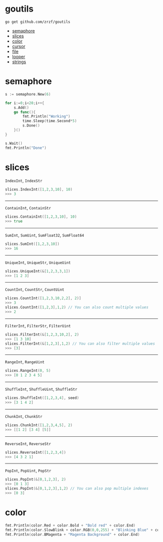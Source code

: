 # goutils

```go get github.com/zrzf/goutils```
- [semaphore](#semaphore)
- [slices](#slices)
- [color](#color)
- [cursor](#cursor)
- [file](#file)
- [looper](#looper)
- [strings](#strings)

# semaphore
```go
s := semaphore.New(6)

for i:=0;i<20;i++{
    s.Add()
    go func(){
        fmt.Println("Working")
        time.Sleep(time.Second*5)
        s.Done()
    }()
}

s.Wait()
fmt.Println("Done")
```

# slices
```IndexInt```, ```IndexStr```
```go
slices.IndexInt([1,2,3,10], 10)
>>> 3
```
---
```ContainInt```, ```ContainStr```
```go
slices.ContainInt([1,2,3,10], 10)
>>> true
```
---
```SumInt```, ```SumUint```, ```SumFloat32```, ```SumFloat64```
```go
slices.SumInt([1,2,3,10])
>>> 16
```
---
```UniqueInt```, ```UniqueStr```, ```UniqueUint```
```go
slices.UniqueInt(&[1,2,3,3,1])
>>> [1 2 3]
```
---
```CountInt```, ```CountStr```, ```CountUint```
```go
slices.CountInt([1,2,3,10,2,2], 2)]
>>> 3
slices.CountInt([1,2,3],1,2) // You can also count multiple values
>>> 2
```
---
```FilterInt```, ```FilterStr```, ```FilterUint```
```go
slices.FilterInt(&[1,2,3,10,2], 2)
>>> [1 3 10]
slices.FilterInt(&[1,2,3],1,2) // You can also filter multiple values
>>> [3]
```
---
```RangeInt```, ```RangeUint```
```go
slices.RangeInt(0, 5)
>>> [0 1 2 3 4 5]
```
---
```ShuffleInt```, ```ShuffleUint```, ```ShuffleStr```
```go
slices.ShuffleInt([1,2,3,4], seed)
>>> [3 1 4 2]
```
---
```ChunkInt```, ```ChunkStr```
```go
slices.ChunkInt([1,2,3,4,5], 2)
>>> [[1 2] [3 4] [5]]
```
---
```ReverseInt```, ```ReverseStr```
```go
slices.ReverseInt([1,2,3,4])
>>> [4 3 2 1]
```
---
```PopInt```, ```PopUint```, ```PopStr```
```go
slices.PopInt(&[0,1,2,3], 2)
>>> [0 1 3]
slices.PopInt(&[0,1,2,3],1,2) // You can also pop multiple indexes
>>> [0 3]
```

# color
```go
fmt.Println(color.Red + color.Bold + "Bold red" + color.End)
fmt.Println(color.SlowBlink + color.RGB(0,0,255) + "Blinking Blue" + color.End)
fmt.Println(color.BMagenta + "Magenta Background" + color.End)
```
